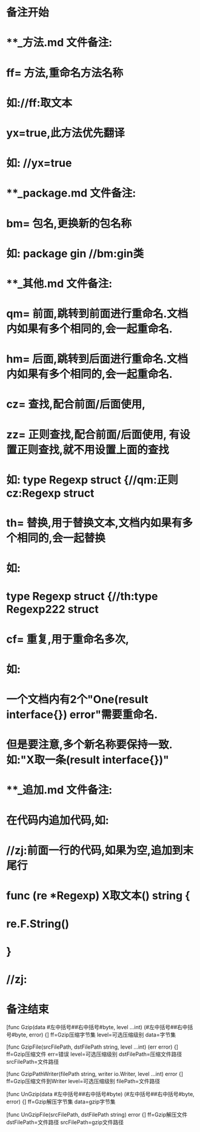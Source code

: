 # 备注开始
# **_方法.md 文件备注:
# ff= 方法,重命名方法名称
# 如://ff:取文本
#
# yx=true,此方法优先翻译
# 如: //yx=true

# **_package.md 文件备注:
# bm= 包名,更换新的包名称 
# 如: package gin //bm:gin类

# **_其他.md 文件备注:
# qm= 前面,跳转到前面进行重命名.文档内如果有多个相同的,会一起重命名.
# hm= 后面,跳转到后面进行重命名.文档内如果有多个相同的,会一起重命名.
# cz= 查找,配合前面/后面使用,
# zz= 正则查找,配合前面/后面使用, 有设置正则查找,就不用设置上面的查找
# 如: type Regexp struct {//qm:正则 cz:Regexp struct
#
# th= 替换,用于替换文本,文档内如果有多个相同的,会一起替换
# 如:
# type Regexp struct {//th:type Regexp222 struct
#
# cf= 重复,用于重命名多次,
# 如: 
# 一个文档内有2个"One(result interface{}) error"需要重命名.
# 但是要注意,多个新名称要保持一致. 如:"X取一条(result interface{})"

# **_追加.md 文件备注:
# 在代码内追加代码,如:
# //zj:前面一行的代码,如果为空,追加到末尾行
# func (re *Regexp) X取文本() string { 
# re.F.String()
# }
# //zj:
# 备注结束

[func Gzip(data #左中括号##右中括号#byte, level ...int) (#左中括号##右中括号#byte, error) {]
ff=Gzip压缩字节集
level=可选压缩级别
data=字节集

[func GzipFile(srcFilePath, dstFilePath string, level ...int) (err error) {]
ff=Gzip压缩文件
err=错误
level=可选压缩级别
dstFilePath=压缩文件路径
srcFilePath=文件路径

[func GzipPathWriter(filePath string, writer io.Writer, level ...int) error {]
ff=Gzip压缩文件到Writer
level=可选压缩级别
filePath=文件路径

[func UnGzip(data #左中括号##右中括号#byte) (#左中括号##右中括号#byte, error) {]
ff=Gzip解压字节集
data=gzip字节集

[func UnGzipFile(srcFilePath, dstFilePath string) error {]
ff=Gzip解压文件
dstFilePath=文件路径
srcFilePath=gzip文件路径
